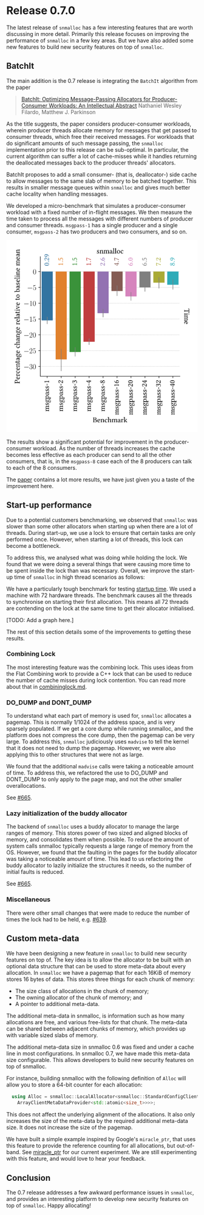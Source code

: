 # Release 0.7.0

The latest release of `snmalloc` has a few interesting features that are worth discussing in more detail.
Primarily this release focuses on improving the performance of `snmalloc` in a few key areas.
But we have also added some new features to build new security features on top of `snmalloc`.

## BatchIt

The main addition is the 0.7 release is integrating the `BatchIt` algorithm from the paper

> [BatchIt: Optimizing Message-Passing Allocators for Producer-Consumer Workloads: An Intellectual Abstract](https://dl.acm.org/doi/10.1145/3652024.3665506)
> Nathaniel Wesley Filardo, Matthew J. Parkinson

As the title suggests, the paper considers producer-consumer workloads, wherein producer threads allocate memory for messages that get passed to consumer threads, which free their received messages.
For workloads that do significant amounts of such message passing, the `snmalloc` implementation prior to this release can be sub-optimal.
In particular, the current algorithm can suffer a lot of cache-misses while it handles returning the deallocated messages back to the producer threads' allocators.

BatchIt proposes to add a small consumer- (that is, deallocator-) side cache to allow messages to the same slab of memory to be batched together.
This results in smaller message queues within `snmalloc` and gives much better cache locality when handling messages.

We developed a micro-benchmark that simulates a producer-consumer workload with a fixed number of in-flight messages.
We then measure the time taken to process all the messages with different numbers of producer and consumer threads.
`msgpass-1` has a single producer and a single consumer, `msgpass-2` has two producers and two consumers, and so on.

![Graph of BatchIt performance](./snmalloc-msgpass.svg)

The results show a significant potential for improvement in the producer-consumer workload.
As the number of threads increases the cache becomes less effective as each producer can send to all the other consumers,
that is, in the `msgpass-8` case each of the 8 producers can talk to each of the 8 consumers.

The [paper](https://dl.acm.org/doi/10.1145/3652024.3665506) contains a lot more results, we have just given you a taste of the improvement here.

## Start-up performance

Due to a potential customers benchmarking, we observed that `snmalloc` was slower than some other allocators when starting up when there are a lot of threads.
During start-up, we use a lock to ensure that certain tasks are only performed once.
However, when starting a lot of threads, this lock can become a bottleneck.

To address this, we analysed what was doing while holding the lock.
We found that we were doing a several things that were causing more time to be spent inside the lock than was necessary.
Overall, we improve the start-up time of `snmalloc` in high thread scenarios as follows:

We have a particularly tough benchmark for testing [startup time](../src/test/perf/startup/startup.cc).
We used a machine with 72 hardware threads.
The benchmark causes all the threads to synchronise on starting their first allocation.
This means all 72 threads are contending on the lock at the same time to get their allocator initialised.

[TODO: Add a graph here.]

The rest of this section details some of the improvements to getting these results.

### Combining Lock

The most interesting feature was the combining lock.
This uses ideas from the Flat Combining work to provide a C++ lock that can be used to reduce the number of cache misses during lock contention.
You can read more about that in [combininglock.md](../combininglock.md).

### DO_DUMP and DONT_DUMP

To understand what each part of memory is used for, `snmalloc` allocates a pagemap.
This is normally 1/1024 of the address space, and is very sparsely populated.
If we get a core dump while running snmalloc, and the platform does not compress the core dump, then the pagemap can be very large.
To address this, `snmalloc` judiciously uses `madvise` to tell the kernel that it does not need to dump the pagemap.
However, we were also applying this to other structures that were not as large. 

We found that the additional `madvise` calls were taking a noticeable amount of time. 
To address this, we refactored the use to DO_DUMP and DONT_DUMP to only apply to the page map, and not the other smaller overallocations.

See [#665](https://github.com/microsoft/snmalloc/pull/665).

### Lazy initialization of the buddy allocator

The backend of `snmalloc` uses a buddy allocator to manage the large ranges of memory.
This stores power of two sized and aligned blocks of memory, and consolidates them when possible.
To reduce the amount of system calls snmalloc typically requests a large range of memory from the OS.
However, we found that the faulting in the pages for the buddy allocator was taking a noticeable amount of time.
This lead to us refactoring the buddy allocator to lazily initialize the structures it needs, so the number of initial faults is reduced.

See [#665](https://github.com/microsoft/snmalloc/pull/665).

### Miscellaneous

There were other small changes that were made to reduce the number of times the lock had to be held, e.g. [#639](https://github.com/microsoft/snmalloc/pull/639).


## Custom meta-data

We have been designing a new feature in `snmalloc` to build new security features on top of.
The key idea is to allow the allocator to be built with an optional data structure that can be used to store meta-data about every allocation.
In `snmalloc` we have a pagemap that for each 16KiB of memory stores 16 bytes of data.
This stores three things for each chunk of memory:
* The size class of allocations in the chunk of memory;
* The owning allocator of the chunk of memory; and
* A pointer to additional meta-data.

The additional meta-data in snmalloc, is information such as how many allocations are free, and various free-lists for that chunk.
The meta-data can be shared between adjacent chunks of memory, which provides up with variable sized slabs of memory.

The additional meta-data size in snmalloc 0.6 was fixed and under a cache line in most configurations.
In snmalloc 0.7, we have made this meta-data size configurable.
This allows developers to build new security features on top of snmalloc.

For instance, building snmalloc with the following definition of `Alloc` will allow you to store a 64-bit counter for each allocation:
```cpp
  using Alloc = snmalloc::LocalAllocator<snmalloc::StandardConfigClientMeta<
    ArrayClientMetaDataProvider<std::atomic<size_t>>>>;
```

This does not affect the underlying alignment of the allocations.
It also only increases the size of the meta-data by the required additional meta-data size.
It does not increase the size of the pagemap.

We have built a simple example inspired by Google's `miracle_ptr`,
that uses this feature to provide the reference counting for all allocations, but out-of-band.
See [miracle_ptr](../src/test/func/miracle_ptr/miracle_ptr.cc) for our current experiment.
We are still experimenting with this feature, and would love to hear your feedback.

## Conclusion

The 0.7 release addresses a few awkward performance issues in `snmalloc`, and provides an interesting platform to develop new security features on top of `snmalloc`.
Happy allocating!